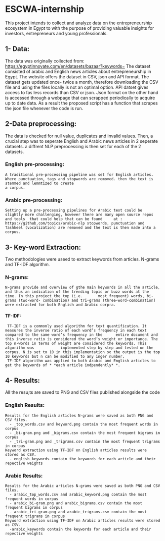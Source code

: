 # ESCWA-internship
This project intends to collect and analyze data on the entrepreneurship ecosystem in Egypt to with the purpose of providing valuable insights for investors, entrepreneurs and young professionals.

## 1- Data:
  The data was originally collected from: https://egyptinnovate.com/en/datasets/bazaar?keywords= The dataset consisted of arabic and English news articles about entrepreneurship     in Egypt. The website offers the dataset in CSV, json and API format. The dataset gets updated once- twice a month, therefore downloading the CSV file and using the files         locally is not an optimal option. API datset gives access to fas less records than CSV or json. Json format on the other hand is accessed through a webpage that can scrapped       periodically to acquire up to date data. As a result the proposed script has a function that scrapes the json file whenever the code is run. 
  
## 2-Data preprocessing: 
  The data is checked for null value, duplicates and invalid values. Then, a crucial step was to seperate English and Arabic news articles in 2 seperate datasets. 
  a diffrent NLP preprocessing is then set for each of the 2 datasets. 
  
  ### English pre-processing: 
    A traditional pre-processing pipeline was set for English articles. Where punctuation, tags and stopwords are removed. then the text is stemmed and lemmtized to create 
    a corpus. 
    
  ### Arabic pre-processing: 
    Setting up a pre-processing pipelines for Arabic text could be slightly more challenging, however there are many open source repos and tools  that could help that can be found     at : https://github.com/topics/arabic-nlp stopwords, punctuation and Tashkeel (vocalization) are removed and the text is then made into a corpus.
    
## 3- Key-word Extraction: 
  Two methodologies were useed to extract keywords from articles. N-grams and TF-IDF algorithm.
  ### N-grams: 
    N-grams provide and overview of gthe main keywords in all the article, and thus an indication of the trending topic or buzz words at the time. In this project the top (i.e.       most frequent) words, bi-grams (two-word- combination) and tri-grams (three-word-combination) were extracted for both English and Arabic corpra. 
  #### TF-IDF: 
     TF-IDF is a commonly used algorithm for text quantification. It measures the inverse ratio of each word’s frequency in each text compared to the same word’s frequency in the      entire document and this inverse ratio is considered the word’s weight or importance. The top n-words in terms of weight are considered the keywords. This algorithm was            implemented step by step and tested on the corpus. N is set to 10 in this implementation so the output is the top 10 keywords but n can be modified to any inger number. 
     TF-IDF algorithm was applied to both Arabic and English articles to get the keywords of * *each article indpendently* *. 
## 4- Results: 
  All the resu;ts are saved to PNG and CSV files published alongside the code 
  ### English Results: 
    Results for the English articles N-grams were saved as both PNG and CSV files. 
      - _top_words.csv and keyword.png contain the most frequent words in corpus 
      - _bi-gram.png and _bigrams.csv contain the most frequent bigrams in corpus
      - _tri-gram.png and _trigrams.csv contain the most frequent trigrams in corpus
    Keyword extraction using TF-IDF on English articles results were stored as CSV.
      - english_keywords contain the keywords for each article and their repective weights 
  ### Arabic Results: 
    Results for the Arabic articles N-grams were saved as both PNG and CSV files. 
      - arabic_top_words.csv and arabic_keyword.png contain the most frequent words in corpus 
      - arabic_bi-gram.png and arabic_bigrams.csv contain the most frequent bigrams in corpus
      - arabic_tri-gram.png and arabic_trigrams.csv contain the most frequent trigrams in corpus
    Keyword extraction using TF-IDF on Arabic articles results were stored as CSV.
      -arabic_keywords contain the keywords for each article and their repective weights 
